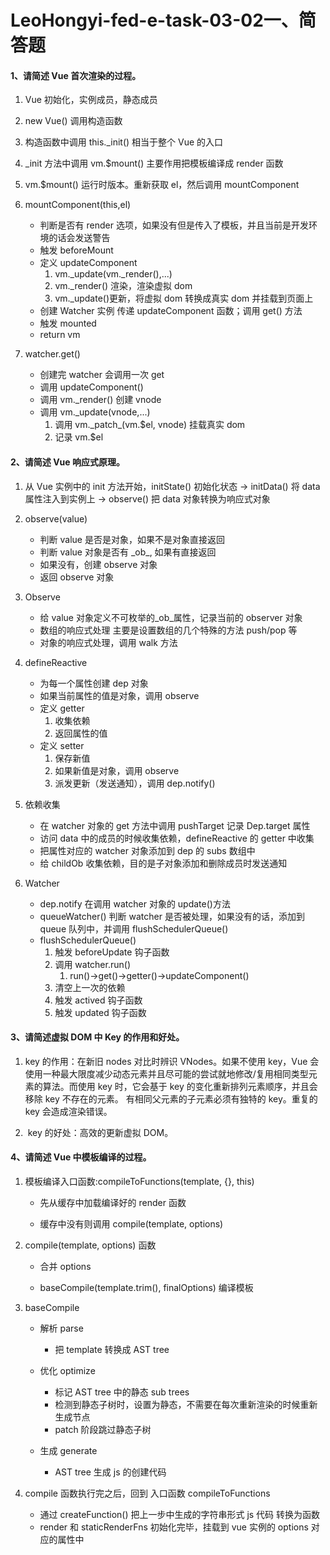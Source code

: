 # LeoHongyi-fed-e-task-03-02一、简答题

#### 1、请简述 Vue 首次渲染的过程。
1. Vue 初始化，实例成员，静态成员
2. new Vue() 调用构造函数
3. 构造函数中调用 this.\_init() 相当于整个 Vue 的入口
4. \_init 方法中调用 vm.\$mount() 主要作用把模板编译成 render 函数
5. vm.\$mount() 运行时版本。重新获取 el，然后调用 mountComponent
6. mountComponent(this,el)

   - 判断是否有 render 选项，如果没有但是传入了模板，并且当前是开发环境的话会发送警告
   - 触发 beforeMount
   - 定义 updateComponent
     1. vm.\_update(vm.\_render(),...)
     2. vm.\_render() 渲染，渲染虚拟 dom
     3. vm.\_update()更新，将虚拟 dom 转换成真实 dom 并挂载到页面上
   - 创建 Watcher 实例 传递 updateComponent 函数；调用 get() 方法
   - 触发 mounted
   - return vm

7. watcher.get()
   - 创建完 watcher 会调用一次 get
   - 调用 updateComponent()
   - 调用 vm.\_render() 创建 vnode
   - 调用 vm.\_update(vnode,...)
     1. 调用 vm.\_patch\_(vm.\$el, vnode) 挂载真实 dom
     2. 记录 vm.\$el


#### 2、请简述 Vue 响应式原理。

1. 从 Vue 实例中的 init 方法开始，initState() 初始化状态 -> initData() 将 data 属性注入到实例上 -> observe() 把 data 对象转换为响应式对象

2. observe(value)

   - 判断 value 是否是对象，如果不是对象直接返回
   - 判断 value 对象是否有 \_ob\_, 如果有直接返回
   - 如果没有，创建 observe 对象
   - 返回 observe 对象

3. Observe

   - 给 value 对象定义不可枚举的\_ob\_属性，记录当前的 observer 对象
   - 数组的响应式处理 主要是设置数组的几个特殊的方法 push/pop 等
   - 对象的响应式处理，调用 walk 方法

4. defineReactive

   - 为每一个属性创建 dep 对象
   - 如果当前属性的值是对象，调用 observe
   - 定义 getter
     1. 收集依赖
     2. 返回属性的值
   - 定义 setter
     1. 保存新值
     2. 如果新值是对象，调用 observe
     3. 派发更新（发送通知），调用 dep.notify()

5. 依赖收集

   - 在 watcher 对象的 get 方法中调用 pushTarget 记录 Dep.target 属性
   - 访问 data 中的成员的时候收集依赖，defineReactive 的 getter 中收集
   - 把属性对应的 watcher 对象添加到 dep 的 subs 数组中
   - 给 childOb 收集依赖，目的是子对象添加和删除成员时发送通知

6. Watcher
   - dep.notify 在调用 watcher 对象的 update()方法
   - queueWatcher() 判断 watcher 是否被处理，如果没有的话，添加到 queue 队列中，并调用 flushSchedulerQueue()
   - flushSchedulerQueue()
     1. 触发 beforeUpdate 钩子函数
     2. 调用 watcher.run()
        1. run()->get()->getter()->updateComponent()
     3. 清空上一次的依赖
     4. 触发 actived 钩子函数
     5. 触发 updated 钩子函数

          
#### 3、请简述虚拟 DOM 中 Key 的作用和好处。

1. key 的作用：在新旧 nodes 对比时辨识 VNodes。如果不使用 key，Vue 会使用一种最大限度减少动态元素并且尽可能的尝试就地修改/复用相同类型元素的算法。而使用 key 时，它会基于 key 的变化重新排列元素顺序，并且会移除 key 不存在的元素。 有相同父元素的子元素必须有独特的 key。重复的 key 会造成渲染错误。

2. ​ key 的好处：高效的更新虚拟 DOM。

#### 4、请简述 Vue 中模板编译的过程。

1. 模板编译入口函数:compileToFunctions(template, {}, this)

   - 先从缓存中加载编译好的 render 函数

   - 缓存中没有则调用 compile(template, options)

2. compile(template, options) 函数

   - 合并 options

   - baseCompile(template.trim(), finalOptions) 编译模板

3. baseCompile

   - 解析 parse

     - 把 template 转换成 AST tree

   - 优化 optimize

     - 标记 AST tree 中的静态 sub trees
     - 检测到静态子树时，设置为静态，不需要在每次重新渲染的时候重新生成节点
     - patch 阶段跳过静态子树

   - 生成 generate

     - AST tree 生成 js 的创建代码

4. compile 函数执行完之后，回到 入口函数 compileToFunctions

   - 通过 createFunction() 把上一步中生成的字符串形式 js 代码 转换为函数
   - render 和 staticRenderFns 初始化完毕，挂载到 vue 实例的 options 对应的属性中


